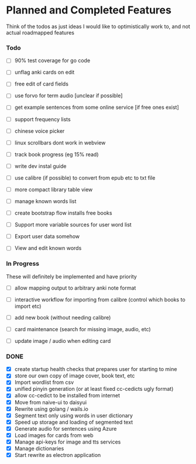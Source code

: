 # Planned and Completed Features

Think of the todos as just ideas I would like to optimistically work to, and not actual roadmapped features

### Todo
- [ ] 90% test coverage for go code
- [ ] unflag anki cards on edit
- [ ] free edit of card fields
- [ ] use forvo for term audio [unclear if possible]
- [ ] get example sentences from some online service [if free ones exist] 
- [ ] support frequency lists
- [ ] chinese voice picker
- [ ] linux scrollbars dont work in webview
- [ ] track book progress (eg 15% read)
- [ ] write dev instal guide 
- [ ] use calibre (if possible) to convert from epub etc to txt file
- [ ] more compact library table view
- [ ] manage known words list
- [ ] create bootstrap flow installs free books
- [ ] Support more variable sources for user word list 
- [ ] Export user data somehow
- [ ] View and edit known words



### In Progress

These will definitely be implemented and have priority

- [ ] allow mapping output to arbitrary anki note format
- [ ] interactive workflow for importing from calibre (control which books to import etc)
- [ ] add new book (without needing calibre)
- [ ] card maintenance (search for missing image, audio, etc)
- [ ] update image / audio when editing card


### DONE
- [x] create startup health checks that prepares user for starting to mine 
- [x] store our own copy of image cover, book text, etc
- [x] Import wordlist from csv
- [x] unified pinyin generation (or at least fixed cc-cedicts ugly format)
- [x] allow cc-cedict to be installed from internet 
- [x] Move from naive-ui to daisyui
- [x] Rewrite using golang / wails.io
- [x] Segment text only using words in user dictionary
- [x] Speed up storage and loading of segmented text
- [x] Generate audio for sentences using Azure
- [x] Load images for cards from web
- [x] Manage api-keys for image and tts services
- [x] Manage dictionaries
- [x] Start rewrite as electron application
